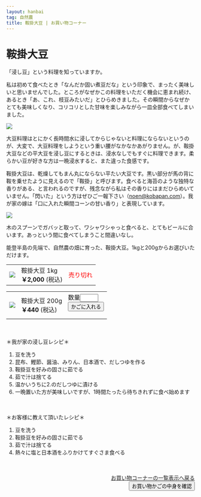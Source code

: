 ```yaml
---
layout: hanbai
tag: 自然農
title: 鞍掛大豆 | お買い物コーナー
---
```

# 鞍掛大豆

「浸し豆」という料理を知っていますか。

私は初めて食べたとき「なんだか固い煮豆だな」という印象で、まったく美味しいと思いませんでした。ところがなぜかこの料理をいただく機会に恵まれ続け、あるとき「あ、これ、枝豆みたいだ」とひらめきました。その瞬間からなぜかとても美味しくなり、コリコリとした甘味を楽しみながら一皿全部食べてしまいました。

![](https://c2.staticflickr.com/8/7655/16614401200_7c462e80dc.jpg)

大豆料理はとにかく長時間水に浸してからじゃないと料理にならないというのが、大変で、大豆料理をしようという重い腰がなかなかあがりません。が、鞍掛大豆などの平大豆を浸し豆にするときは、浸水なしでもすぐに料理できます。柔らかい豆が好きな方は一晩浸水すると、また違った食感です。

鞍掛大豆は、乾燥してもまん丸にならない平たい大豆です。黒い部分が馬の背に鞍を乗せたように見えるので「鞍掛」と呼びます。食べると海苔のような独特な香りがある、と言われるのですが、残念ながら私はその香りにはまだひらめいていません。「閃いた」という方はぜひご一報下さい（noen@kobapan.com）。我が家の嫁は「口に入れた瞬間コーンの甘い香り」と表現しています。

![](https://c1.staticflickr.com/9/8730/16611810190_fdc7ed297c.jpg)

木のスプーンでガバッと取って、ワシャワシゃっと食べると、とてもビールに合います。あっという間に食べてしまうこと間違いなし。

能登半島の先端で、自然農の畑に育った、鞍掛大豆。1kgと200gからお選びいただけます。

<table class="order-box"><tbody><tr>
<td><img src="https://c1.staticflickr.com/9/8730/16611810190_fdc7ed297c_s.jpg"/></td>
<td>鞍掛大豆 1kg<br>
<b>￥2,000</b> (税込)
</td>
<td>
  <!-- <form action="{{ site.shopurl }}" method="post" id="003">
  <input type="hidden" name="code" value="003" />
  <input type="hidden" name="back" value="{{ site.url }}/hanbai/kurakake.html#003" />
  数量<input type="text" name="num" value="" size="3" /><br>
  <input type="submit" value="かごに入れる" />
  </form> -->
  <span style="color:red">売り切れ</span>
</td></tr></tbody></table>

<table class="order-box"><tbody><tr>
<td><img src="https://c1.staticflickr.com/9/8730/16611810190_fdc7ed297c_s.jpg"/></td>
<td>鞍掛大豆 200g<br>
<b>￥440</b> (税込)
</td>
<td>
<form action="{{ site.shopurl }}" method="post" id="004">
<input type="hidden" name="code" value="004" />
<input type="hidden" name="back" value="{{ site.url }}/hanbai/kurakake.html#004" />
数量<input type="text" name="num" value="" size="3" /><br>
<input type="submit" value="かごに入れる" />
</form>
</td></tr></tbody></table>


　
　
　

<a id="recipe">＊我が家の浸し豆レシピ＊</a>
1. 豆を洗う
2. 昆布、鰹節、醤油、みりん、日本酒で、だしつゆを作る
3. 鞍掛豆を好みの固さに茹でる
4. 茹で汁は捨てる
5. 温かいうちに2.のだしつゆに漬ける
6. 一晩置いた方が美味しいですが、1時間たったら待ちきれずに食べ始めます


　
　
　

＊お客様に教えて頂いたレシピ＊
1. 豆を洗う
2. 鞍掛豆を好みの固さに茹でる
3. 茹で汁は捨てる
4. 熱々に塩と日本酒をふりかけてすぐさま食べる

　
<div style="text-align:right;">
<a href="./">お買い物コーナーの一覧表示へ戻る</a>

<form action="{{ site.shopurl }}" method="post" id="kakunin"><input type="hidden" name="back" value="{{ site.url }}/hanbai/#kakunin" /><input type="submit" value="お買い物かごの中身を確認" /></form>
</div>
